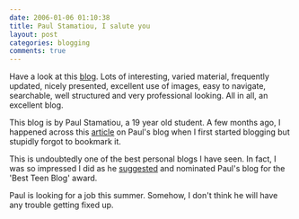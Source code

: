 ```yaml
---
date: 2006-01-06 01:10:38
title: Paul Stamatiou, I salute you
layout: post
categories: blogging
comments: true
---
```

Have a look at this [blog](http://www.paulstamatiou.com/). Lots of
interesting, varied material, frequently updated, nicely presented,
excellent use of images, easy to navigate, searchable, well structured
and very professional looking. All in all, an excellent blog.

This blog is by Paul Stamatiou, a 19 year old student. A few months ago,
I happened across this
[article](http://www.paulstamatiou.com/2005/11/03/how-to-boost-your-blog-traffic/)
on Paul's blog when I first started blogging but stupidly forgot to
bookmark it.

This is undoubtedly one of the best personal blogs I have seen. In fact,
I was so impressed I did as he
[suggested](http://www.paulstamatiou.com/2006/01/04/just-a-favor/) and
nominated Paul's blog for the 'Best Teen Blog' award.

Paul is looking for a job this summer. Somehow, I don't think he will
have any trouble getting fixed up.
